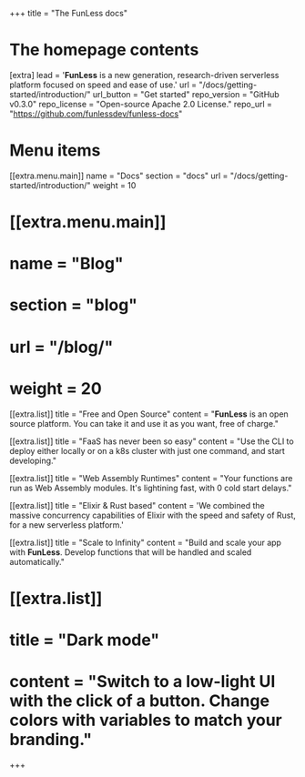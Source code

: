 +++
title = "The FunLess docs"


# The homepage contents
[extra]
lead = '<b>FunLess</b> is a new generation, research-driven serverless platform focused on speed and ease of use.'
url = "/docs/getting-started/introduction/"
url_button = "Get started"
repo_version = "GitHub v0.3.0"
repo_license = "Open-source Apache 2.0 License."
repo_url = "https://github.com/funlessdev/funless-docs"

# Menu items
[[extra.menu.main]]
name = "Docs"
section = "docs"
url = "/docs/getting-started/introduction/"
weight = 10

# [[extra.menu.main]]
# name = "Blog"
# section = "blog"
# url = "/blog/"
# weight = 20

[[extra.list]]
title = "Free and Open Source"
content = "<b>FunLess</b> is an open source platform. You can take it and use it as you want, free of charge."

[[extra.list]]
title = "FaaS has never been so easy"
content = "Use the CLI to deploy either locally or on a k8s cluster with just one command, and start developing."

[[extra.list]]
title = "Web Assembly Runtimes"
content = "Your functions are run as Web Assembly modules. It's lightining fast, with 0 cold start delays."

[[extra.list]]
title = "Elixir & Rust based"
content = 'We combined the massive concurrency capabilities of Elixir with the speed and safety of Rust, for a new serverless platform.'

[[extra.list]]
title = "Scale to Infinity"
content = "Build and scale your app with <b>FunLess</b>. Develop functions that will be handled and scaled automatically."

# [[extra.list]]
# title = "Dark mode"
# content = "Switch to a low-light UI with the click of a button. Change colors with variables to match your branding."

+++
